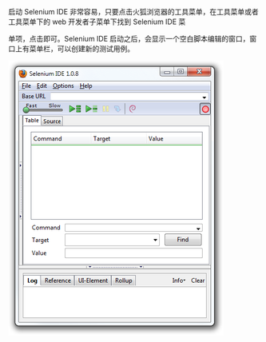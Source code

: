 启动 Selenium IDE 非常容易，只要点击火狐浏览器的工具菜单，在工具菜单或者工具菜单下的 web 开发者子菜单下找到 Selenium IDE 菜

单项，点击即可。Selenium IDE 启动之后，会显示一个空白脚本编辑的窗口，窗口上有菜单栏，可以创建新的测试用例。

![](img/open.png)